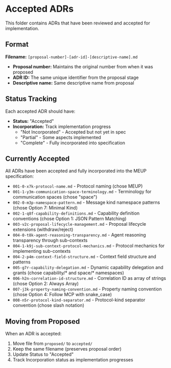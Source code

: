 # Accepted ADRs

This folder contains ADRs that have been reviewed and accepted for implementation.

## Format

**Filename:** `[proposal-number]-[adr-id]-[descriptive-name].md`

- **Proposal number:** Maintains the original number from when it was proposed
- **ADR ID:** The same unique identifier from the proposal stage
- **Descriptive name:** Same descriptive name from proposal

## Status Tracking

Each accepted ADR should have:
- **Status:** "Accepted"
- **Incorporation:** Track implementation progress
  - "Not Incorporated" - Accepted but not yet in spec
  - "Partial" - Some aspects implemented
  - "Complete" - Fully incorporated into specification

## Currently Accepted

All ADRs have been accepted and fully incorporated into the MEUP specification:

- `001-0-x7k-protocol-name.md` - Protocol naming (chose MEUP)
- `001-1-y3m-communication-space-terminology.md` - Terminology for communication spaces (chose "space")
- `002-0-m3p-namespace-pattern.md` - Message kind namespace patterns (chose Option 7: Minimal Kind)
- `002-1-q8f-capability-definitions.md` - Capability definition conventions (chose Option 1: JSON Pattern Matching)
- `003-v2c-proposal-lifecycle-management.md` - Proposal lifecycle extensions (withdraw/reject)
- `004-0-t8k-agent-reasoning-transparency.md` - Agent reasoning transparency through sub-contexts
- `004-1-k9j-sub-context-protocol-mechanics.md` - Protocol mechanics for implementing sub-contexts
- `004-2-p4m-context-field-structure.md` - Context field structure and patterns
- `005-g7r-capability-delegation.md` - Dynamic capability delegation and grants (chose capability/* and space/* namespaces)
- `006-h2n-correlation-id-structure.md` - Correlation ID as array of strings (chose Option 2: Always Array)
- `007-j3k-property-naming-convention.md` - Property naming convention (chose Option 4: Follow MCP with snake_case)
- `008-n5r-protocol-kind-separator.md` - Protocol-kind separator convention (chose slash notation)

## Moving from Proposed

When an ADR is accepted:
1. Move file from `proposed/` to `accepted/`
2. Keep the same filename (preserves proposal order)
3. Update Status to "Accepted"
4. Track Incorporation status as implementation progresses